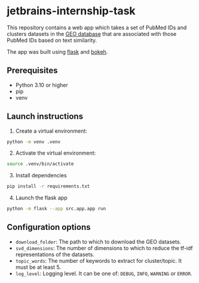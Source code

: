 # jetbrains-internship-task
This repository contains a web app which takes a set of PubMed IDs and clusters datasets in the [GEO database](https://www.ncbi.nlm.nih.gov/gds/) that are associated with those PubMed IDs based on text similarity.

The app was built using [flask](https://flask.palletsprojects.com/en/stable/) and [bokeh](https://bokeh.org/).

## Prerequisites
- Python 3.10 or higher
- pip
- venv

## Launch instructions
1. Create a virtual environment:
```bash
python -m venv .venv
```
2. Activate the virtual environment:
```bash
source .venv/bin/activate
```
3. Install dependencies
```bash
pip install -r requirements.txt
```
4. Launch the flask app
```bash
python -m flask --app src.app.app run
```

## Configuration options
- `download_folder`: The path to which to download the GEO datasets.
- `svd_dimensions`: The number of dimensions to which to reduce the tf-idf representations of the datasets.
- `topic_words`: The number of keywords to extract for cluster/topic. It must be at least 5.
- `log_level`: Logging level. It can be one of: `DEBUG`, `INFO`, `WARNING` or `ERROR`.